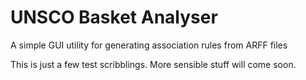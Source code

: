 # UNSCO Basket Analyser
 A simple GUI utility for generating association rules from ARFF files

This is just a few test scribblings. More sensible stuff will come soon.